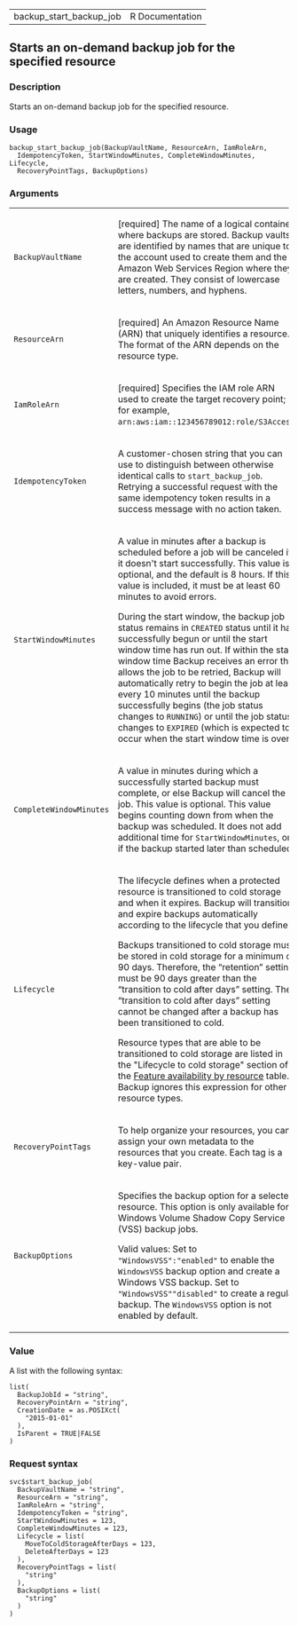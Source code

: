 <table style="width: 100%;">
<tbody>
<tr class="odd">
<td>backup_start_backup_job</td>
<td style="text-align: right;">R Documentation</td>
</tr>
</tbody>
</table>

## Starts an on-demand backup job for the specified resource

### Description

Starts an on-demand backup job for the specified resource.

### Usage

    backup_start_backup_job(BackupVaultName, ResourceArn, IamRoleArn,
      IdempotencyToken, StartWindowMinutes, CompleteWindowMinutes, Lifecycle,
      RecoveryPointTags, BackupOptions)

### Arguments

<table>
<colgroup>
<col style="width: 35%" />
<col style="width: 65%" />
</colgroup>
<tbody>
<tr class="odd">
<td><code
id="backup_start_backup_job_:_BackupVaultName">BackupVaultName</code></td>
<td><p>[required] The name of a logical container where backups are
stored. Backup vaults are identified by names that are unique to the
account used to create them and the Amazon Web Services Region where
they are created. They consist of lowercase letters, numbers, and
hyphens.</p></td>
</tr>
<tr class="even">
<td><code
id="backup_start_backup_job_:_ResourceArn">ResourceArn</code></td>
<td><p>[required] An Amazon Resource Name (ARN) that uniquely identifies
a resource. The format of the ARN depends on the resource type.</p></td>
</tr>
<tr class="odd">
<td><code
id="backup_start_backup_job_:_IamRoleArn">IamRoleArn</code></td>
<td><p>[required] Specifies the IAM role ARN used to create the target
recovery point; for example, <code
style="white-space: pre;">⁠arn:aws:iam::123456789012:role/S3Access⁠</code>.</p></td>
</tr>
<tr class="even">
<td><code
id="backup_start_backup_job_:_IdempotencyToken">IdempotencyToken</code></td>
<td><p>A customer-chosen string that you can use to distinguish between
otherwise identical calls to <code>start_backup_job</code>. Retrying a
successful request with the same idempotency token results in a success
message with no action taken.</p></td>
</tr>
<tr class="odd">
<td><code
id="backup_start_backup_job_:_StartWindowMinutes">StartWindowMinutes</code></td>
<td><p>A value in minutes after a backup is scheduled before a job will
be canceled if it doesn't start successfully. This value is optional,
and the default is 8 hours. If this value is included, it must be at
least 60 minutes to avoid errors.</p>
<p>During the start window, the backup job status remains in
<code>CREATED</code> status until it has successfully begun or until the
start window time has run out. If within the start window time Backup
receives an error that allows the job to be retried, Backup will
automatically retry to begin the job at least every 10 minutes until the
backup successfully begins (the job status changes to
<code>RUNNING</code>) or until the job status changes to
<code>EXPIRED</code> (which is expected to occur when the start window
time is over).</p></td>
</tr>
<tr class="even">
<td><code
id="backup_start_backup_job_:_CompleteWindowMinutes">CompleteWindowMinutes</code></td>
<td><p>A value in minutes during which a successfully started backup
must complete, or else Backup will cancel the job. This value is
optional. This value begins counting down from when the backup was
scheduled. It does not add additional time for
<code>StartWindowMinutes</code>, or if the backup started later than
scheduled.</p></td>
</tr>
<tr class="odd">
<td><code id="backup_start_backup_job_:_Lifecycle">Lifecycle</code></td>
<td><p>The lifecycle defines when a protected resource is transitioned
to cold storage and when it expires. Backup will transition and expire
backups automatically according to the lifecycle that you define.</p>
<p>Backups transitioned to cold storage must be stored in cold storage
for a minimum of 90 days. Therefore, the “retention” setting must be 90
days greater than the “transition to cold after days” setting. The
“transition to cold after days” setting cannot be changed after a backup
has been transitioned to cold.</p>
<p>Resource types that are able to be transitioned to cold storage are
listed in the "Lifecycle to cold storage" section of the <a
href="https://docs.aws.amazon.com/aws-backup/latest/devguide/whatisbackup.html#features-by-resource">Feature
availability by resource</a> table. Backup ignores this expression for
other resource types.</p></td>
</tr>
<tr class="even">
<td><code
id="backup_start_backup_job_:_RecoveryPointTags">RecoveryPointTags</code></td>
<td><p>To help organize your resources, you can assign your own metadata
to the resources that you create. Each tag is a key-value pair.</p></td>
</tr>
<tr class="odd">
<td><code
id="backup_start_backup_job_:_BackupOptions">BackupOptions</code></td>
<td><p>Specifies the backup option for a selected resource. This option
is only available for Windows Volume Shadow Copy Service (VSS) backup
jobs.</p>
<p>Valid values: Set to <code>"WindowsVSS":"enabled"</code> to enable
the <code>WindowsVSS</code> backup option and create a Windows VSS
backup. Set to <code
style="white-space: pre;">⁠"WindowsVSS""disabled"⁠</code> to create a
regular backup. The <code>WindowsVSS</code> option is not enabled by
default.</p></td>
</tr>
</tbody>
</table>

### Value

A list with the following syntax:

    list(
      BackupJobId = "string",
      RecoveryPointArn = "string",
      CreationDate = as.POSIXct(
        "2015-01-01"
      ),
      IsParent = TRUE|FALSE
    )

### Request syntax

    svc$start_backup_job(
      BackupVaultName = "string",
      ResourceArn = "string",
      IamRoleArn = "string",
      IdempotencyToken = "string",
      StartWindowMinutes = 123,
      CompleteWindowMinutes = 123,
      Lifecycle = list(
        MoveToColdStorageAfterDays = 123,
        DeleteAfterDays = 123
      ),
      RecoveryPointTags = list(
        "string"
      ),
      BackupOptions = list(
        "string"
      )
    )
